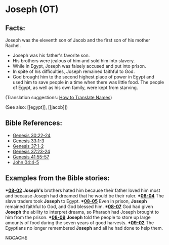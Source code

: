 # Joseph (OT) #

## Facts: ##

Joseph was the eleventh son of Jacob and the first son of his mother Rachel.

 * Joseph was his father's favorite son.
 * His brothers were jealous of him and sold him into slavery.
 * While in Egypt, Joseph was falsely accused and put into prison.
 * In spite of his difficulties, Joseph remained faithful to God.
 * God brought him to the second highest place of power in Egypt and used him to save people in a time when there was little food. The people of Egypt, as well as his own family, were kept from starving.

(Translation suggestions: [How to Translate Names](https://git.door43.org/Door43/en-ta-translate-vol1/src/master/content/translate_names.md))

(See also: [[egypt]], [[jacob]])

## Bible References: ##

* [Genesis 30:22-24](https://door43.org/en/bible/notes/gen/30/22)
* [Genesis 33:1-3](https://door43.org/en/bible/notes/gen/33/01)
* [Genesis 37:1-2](https://door43.org/en/bible/notes/gen/37/01)
* [Genesis 37:23-24](https://door43.org/en/bible/notes/gen/37/23)
* [Genesis 41:55-57](https://door43.org/en/bible/notes/gen/41/55)
* [John 04:4-5](https://door43.org/en/bible/notes/jhn/04/04)

## Examples from the Bible stories: ##

  __*[08-02](https://door43.org/en/obs/notes/frames/08-02)__ __Joseph's__ brothers hated him because their father loved him most and because Joseph had dreamed that he would be their ruler.
  __*[08-04](https://door43.org/en/obs/notes/frames/08-04)__ The slave traders took __Joseph__ to Egypt.
  __*[08-05](https://door43.org/en/obs/notes/frames/08-05)__ Even in prison, __Joseph__ remained faithful to God, and God blessed him.
  __*[08-07](https://door43.org/en/obs/notes/frames/08-07)__ God had given __Joseph__ the ability to interpret dreams, so Pharaoh had Joseph brought to him from the prison.
  __*[08-09](https://door43.org/en/obs/notes/frames/08-09)__ __Joseph__ told the people to store up large amounts of food during the seven years of good harvests.
  __*[09-02](https://door43.org/en/obs/notes/frames/09-02)__ The Egyptians no longer remembered __Joseph__ and all he had done to help them.



~~NOCACHE~~
